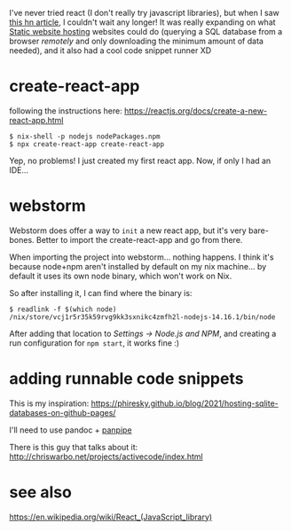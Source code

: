 I've never tried react (I don't really try javascript libraries), but when I saw [this hn article](https://news.ycombinator.com/item?id=27016630), I couldn't wait any longer! It was really expanding on what [Static website hosting](Static%20website%20hosting.md) websites could do (querying a SQL database from a browser *remotely* and only downloading the minimum amount of data needed), and it also had a cool code snippet runner XD

# create-react-app
following the instructions here: https://reactjs.org/docs/create-a-new-react-app.html

	$ nix-shell -p nodejs nodePackages.npm
	$ npx create-react-app create-react-app

Yep, no problems! I just created my first react app. Now, if only I had an IDE...

# webstorm
Webstorm does offer a way to `init` a new react app, but it's very bare-bones. Better to import the create-react-app and go from there.

When importing the project into webstorm... nothing happens. I think it's because node+npm aren't installed by default on my nix machine... by default it uses its own node binary, which won't work on Nix.

So after installing it, I can find where the binary is:

	$ readlink -f $(which node)
	/nix/store/vcj1r5r35k59rvg9kk3sxnikc4zmfh2l-nodejs-14.16.1/bin/node

After adding that location to _Settings -> Node.js and NPM_, and creating a run configuration for `npm start`, it works fine :)


# adding runnable code snippets
This is my inspiration: https://phiresky.github.io/blog/2021/hosting-sqlite-databases-on-github-pages/

I'll need to use pandoc + [panpipe](https://hackage.haskell.org/package/panpipe)

There is this guy that talks about it: http://chriswarbo.net/projects/activecode/index.html

# see also

https://en.wikipedia.org/wiki/React_(JavaScript_library)
